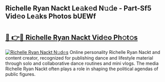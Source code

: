 ## Richelle Ryan Nackt Le𝚊k𝚎d N𝚞𝚍e - Part-Sf5 Vid𝚎o Le𝚊ks Photos bUEWf

# <h2><a href="http://fb6k4t.evod.top/?m=Richelle+Ryan+Nackt">🔗 👉🔴 Richelle Ryan Nackt Vid𝚎o Ph𝚘t𝚘s</a></h2>

[![Richelle Ryan Nackt N𝚞d𝚎s](https://i.imgur.com/8V9OHl7.gif)](http://fb6k4t.evod.top/?m=Richelle+Ryan+Nackt)
Online personality Richelle Ryan Nackt and content creator, recognized for publishing dance and lifestyle material through solo and collaborative dance routines and mini vlogs. The media Richelle Ryan Nackt often plays a role in shaping the political agendas of public figures. 
